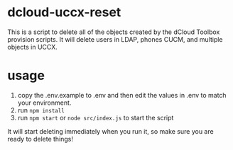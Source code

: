 # dcloud-uccx-reset
This is a script to delete all of the objects created by the dCloud Toolbox
provision scripts. It will delete users in LDAP, phones CUCM, and multiple
objects in UCCX.

# usage
1. copy the .env.example to .env and then edit the values in .env to match your
environment.
2. run `npm install`
3. run `npm start` or `node src/index.js` to start the script

It will start deleting immediately when you run it, so make sure you are ready
to delete things!
